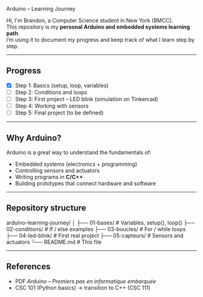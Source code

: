 Arduino – Learning Journey

Hi, I'm Brandon, a Computer Science student in New York (BMCC).  
This repository is my **personal Arduino and embedded systems learning path**.  
I’m using it to document my progress and keep track of what I learn step by step.

---

## Progress
- [x] Step 1: Basics (setup, loop, variables)  
- [ ] Step 2: Conditions and loops  
- [ ] Step 3: First project – LED blink (simulation on Tinkercad)  
- [ ] Step 4: Working with sensors  
- [ ] Step 5: Final project (to be defined)  

---

## Why Arduino?
Arduino is a great way to understand the fundamentals of:
- Embedded systems (electronics + programming)  
- Controlling sensors and actuators  
- Writing programs in **C/C++**  
- Building prototypes that connect hardware and software  

---

## Repository structure
arduino-learning-journey/
│
├── 01-bases/         # Variables, setup(), loop()
├── 02-conditions/    # If / else examples
├── 03-boucles/       # For / while loops
├── 04-led-blink/     # First real project
├── 05-capteurs/      # Sensors and actuators
└── README.md         # This file

---

## References
- PDF *Arduino – Premiers pas en informatique embarquée*  
- CSC 101 (Python basics) → transition to C++ (CSC 111)  
